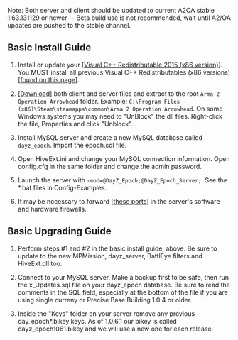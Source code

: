 Note: Both server and client should be updated to current A2OA stable 1.63.131129 or newer -- Beta build use is not recommended, wait until A2/OA updates are pushed to the stable channel.

## Basic Install Guide

1. Install or update your [[Visual C++ Redistributable 2015 (x86 version)](https://www.microsoft.com/en-us/download/details.aspx?id=48145)]. You MUST install all previous Visual C++ Redistributables (x86 versions) [[found on this page](https://support.microsoft.com/en-us/kb/2977003)].

2. [[Download](http://dayzepoch.com/a2dayzepoch.php)] both client and server files and extract to the root `Arma 2 Operation Arrowhead` folder. Example: `C:\Program Files (x86)\Steam\steamapps\common\Arma 2 Operation Arrowhead`. On some Windows systems you may need to "UnBlock" the dll files. Right-click the file, Properties and click "Unblock".

3. Install MySQL server and create a new MySQL database called `dayz_epoch`. Import the epoch.sql file.

4. Open HiveExt.ini and change your MySQL connection information. Open config.cfg in the same folder and change the admin password.

5. Launch the server with `-mod=@DayZ_Epoch;@DayZ_Epoch_Server;`. See the *.bat files in Config-Examples.

6. It may be necessary to forward [[these ports](https://community.bistudio.com/wiki/Arma_3_Dedicated_Server#Port_Forwarding)] in the server's software and hardware firewalls.

## Basic Upgrading Guide

1. Perform steps #1 and #2 in the basic install guide, above. Be sure to update to the new MPMission, dayz_server, BattlEye filters and HiveExt.dll too.

2. Connect to your MySQL server. Make a backup first to be safe, then run the x_Updates.sql file on your dayz_epoch database. Be sure to read the comments in the SQL field, especially at the bottom of the file if you are using single curreny or Precise Base Building 1.0.4 or older.

3. Inside the "Keys" folder on your server remove any previous day_epoch*.bikey keys. As of 1.0.6.1 our bikey is called dayz_epoch1061.bikey and we will use a new one for each release.
